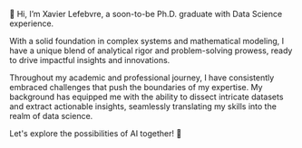 👋 Hi, I’m Xavier Lefebvre, a soon-to-be Ph.D. graduate with Data Science experience. 

With a solid foundation in complex systems and mathematical modeling, 
I have a unique blend of analytical rigor and problem-solving prowess, 
ready to drive impactful insights and innovations.

Throughout my academic and professional journey, 
I have consistently embraced challenges that push the boundaries of my expertise. 
My background has equipped me with the ability to dissect intricate datasets and extract actionable insights, 
seamlessly translating my skills into the realm of data science.

Let's explore the possibilities of AI together! 🚀

<!---
xalef/xalef is a ✨ special ✨ repository because its `README.md` (this file) appears on your GitHub profile.
You can click the Preview link to take a look at your changes.
--->
